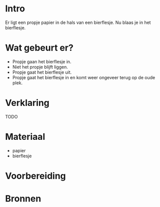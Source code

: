# Intro
Er ligt een propje papier in de hals van een bierflesje. Nu blaas je in het bierflesje.

# Wat gebeurt er?
- Propje gaan het bierflesje in.
- Niet het propje blijft liggen.
- Propje gaat het bierflesje uit.
- Propje gaat het bierflesje in en komt weer ongeveer terug op de oude plek.

# Verklaring
TODO

# Materiaal
- papier
- bierflesje

# Voorbereiding


# Bronnen
